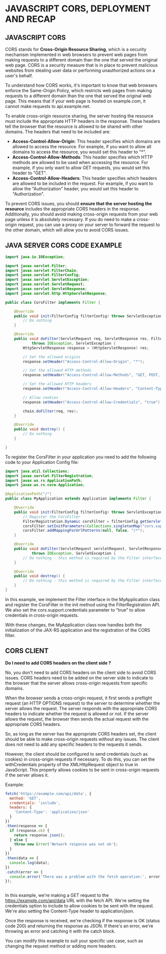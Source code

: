 # JAVASCRIPT CORS, DEPLOYMENT AND RECAP

## JAVASCRIPT CORS

CORS stands for **Cross-Origin Resource Sharing**, which is a security mechanism implemented in web browsers to prevent web pages 
from making requests to a different domain than the one that served the original web page. CORS is a security measure that is 
in place to prevent malicious websites from stealing user data or performing unauthorized actions on a user's behalf.

To understand how CORS works, it's important to know that web browsers enforce the Same-Origin Policy, which restricts web pages 
from making requests to a different domain than the one that served the original web page. This means that if your web page is 
hosted on example.com, it cannot make requests to api.example.net.

To enable cross-origin resource sharing, the server hosting the resource must include the appropriate HTTP headers in the response. 
These headers tell the browser that the resource is allowed to be shared with other domains. The headers that need to be included are:

- **Access-Control-Allow-Origin**: This header specifies which domains are allowed to access the resource. For example, if you want to allow 
all domains to access the resource, you would set this header to "*".
- **Access-Control-Allow-Methods**: This header specifies which HTTP methods are allowed to be used when accessing the resource. 
For example, if you only want to allow GET requests, you would set this header to "GET".
- **Access-Control-Allow-Headers**: This header specifies which headers are allowed to be included in the request. For example, 
if you want to allow the "Authorization" header, you would set this header to "Authorization".

To prevent CORS issues, you should **ensure that the server hosting the resource** includes the appropriate CORS headers in the response. 
Additionally, you should avoid making cross-origin requests from your web page unless it is absolutely necessary. If you do need to make 
a cross-origin request, you can use a proxy on your server to forward the request to the other domain, which will allow you to avoid CORS issues.

## JAVA SERVER CORS CODE EXAMPLE

```java 
import java.io.IOException;

import javax.servlet.Filter;
import javax.servlet.FilterChain;
import javax.servlet.FilterConfig;
import javax.servlet.ServletException;
import javax.servlet.ServletRequest;
import javax.servlet.ServletResponse;
import javax.servlet.http.HttpServletResponse;

public class CorsFilter implements Filter {

    @Override
    public void init(FilterConfig filterConfig) throws ServletException {
        // Do nothing
    }

    @Override
    public void doFilter(ServletRequest req, ServletResponse res, FilterChain chain)
            throws IOException, ServletException {
        HttpServletResponse response = (HttpServletResponse) res;

        // Set the allowed origins
        response.setHeader("Access-Control-Allow-Origin", "*");

        // Set the allowed HTTP methods
        response.setHeader("Access-Control-Allow-Methods", "GET, POST, PUT, DELETE");

        // Set the allowed HTTP headers
        response.setHeader("Access-Control-Allow-Headers", "Content-Type, Authorization");

        // Allow cookies
        response.setHeader("Access-Control-Allow-Credentials", "true");

        chain.doFilter(req, res);
    }

    @Override
    public void destroy() {
        // Do nothing
    }

}

```

To register the CorsFilter in your application you need to add the following code to your Application Config file:

```java
import java.util.Collections;
import javax.servlet.FilterRegistration;
import javax.ws.rs.ApplicationPath;
import javax.ws.rs.core.Application;

@ApplicationPath("/")
public class MyApplication extends Application implements Filter {

    @Override
    public void init(FilterConfig filterConfig) throws ServletException {
        // Register the CorsFilter
        FilterRegistration.Dynamic corsFilter = filterConfig.getServletContext().addFilter("CorsFilter", CorsFilter.class);
        corsFilter.setInitParameters(Collections.singletonMap("cors.support.credentials", "true"));
        corsFilter.addMappingForUrlPatterns(null, false, "/*");
    }

    @Override
    public void doFilter(ServletRequest servletRequest, ServletResponse servletResponse, FilterChain filterChain)
            throws IOException, ServletException {
        // Do nothing - this method is required by the Filter interface
    }

    @Override
    public void destroy() {
        // Do nothing - this method is required by the Filter interface
    }
}

```

In this example, we implement the Filter interface in the MyApplication class and register the CorsFilter in the init method using the FilterRegistration API. 
We also set the cors.support.credentials parameter to "true" to allow credentials in cross-origin requests.

With these changes, the MyApplication class now handles both the initialization of the JAX-RS application and the registration of the CORS filter.

## CORS CLIENT

**Do I need to add CORS headers on the client side ?**

No, you don't need to add CORS headers on the client side to avoid CORS issues. CORS headers need to be added on the server side to indicate to the browser that the 
server allows cross-origin requests from specific domains.

When the browser sends a cross-origin request, it first sends a preflight request (an HTTP OPTIONS request) to the server to determine whether the server allows the request. 
The server responds with the appropriate CORS headers to indicate whether the request is allowed or not. If the server allows the request, the browser then sends the actual 
request with the appropriate CORS headers.

So, as long as the server has the appropriate CORS headers set, the client should be able to make cross-origin requests without any issues. The client does not need 
to add any specific headers to the requests it sends.

However, the client should be configured to send credentials (such as cookies) in cross-origin requests if necessary. To do this, you can set the withCredentials property 
of the XMLHttpRequest object to true in JavaScript. This property allows cookies to be sent in cross-origin requests if the server allows it.

Example:

```javascript
fetch('https://example.com/api/data', {
  method: 'GET',
  credentials: 'include',
  headers: {
    'Content-Type': 'application/json'
  }
})
.then(response => {
  if (response.ok) {
    return response.json();
  } else {
    throw new Error('Network response was not ok');
  }
})
.then(data => {
  console.log(data);
})
.catch(error => {
  console.error('There was a problem with the fetch operation:', error);
});
    
```

In this example, we're making a GET request to the https://example.com/api/data URL with the fetch API. We're setting the credentials option to include to allow cookies 
to be sent with the request. We're also setting the Content-Type header to application/json.

Once the response is received, we're checking if the response is OK (status code 200) and returning the response as JSON. 
If there's an error, we're throwing an error and catching it with the catch block.

You can modify this example to suit your specific use case, such as changing the request method or adding more headers.
